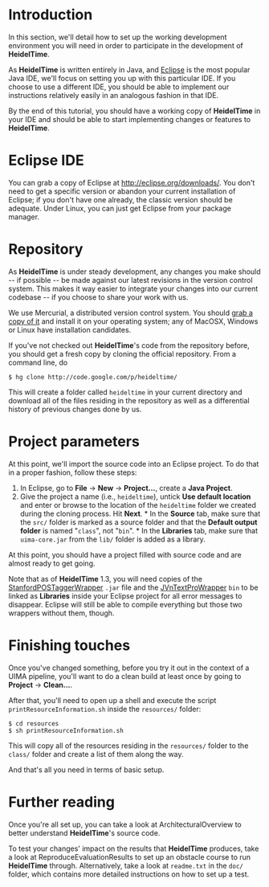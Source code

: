 

# Introduction #

In this section, we'll detail how to set up the working development environment you will need in order to participate in the development of **HeidelTime**.

As **HeidelTime** is written entirely in Java, and [Eclipse](http://eclipse.org/) is the most popular Java IDE, we'll focus on setting you up with this particular IDE. If you choose to use a different IDE, you should be able to implement our instructions relatively easily in an analogous fashion in that IDE.

By the end of this tutorial, you should have a working copy of **HeidelTime** in your IDE and should be able to start implementing changes or features to **HeidelTime**.


# Eclipse IDE #

You can grab a copy of Eclipse at http://eclipse.org/downloads/. You don't need to get a specific version or abandon your current installation of Eclipse; if you don't have one already, the classic version should be adequate. Under Linux, you can just get Eclipse from your package manager.


# Repository #

As **HeidelTime** is under steady development, any changes you make should -- if possible -- be made against our latest revisions in the version control system. This makes it way easier to integrate your changes into our current codebase -- if you choose to share your work with us.

We use Mercurial, a distributed version control system. You should [grab a copy of it](http://mercurial.selenic.com/downloads/) and install it on your operating system; any of MacOSX, Windows or Linux have installation candidates.

If you've not checked out **HeidelTime**'s code from the repository before, you should get a fresh copy by cloning the official repository. From a command line, do
```
$ hg clone http://code.google.com/p/heideltime/
```
This will create a folder called `heideltime` in your current directory and download all of the files residing in the repository as well as a differential history of previous changes done by us.


# Project parameters #

At this point, we'll import the source code into an Eclipse project. To do that in a proper fashion, follow these steps:

  1. In Eclipse, go to **File** -> **New** -> **Project...**, create a **Java Project**.
  1. Give the project a name (i.e., `heideltime`), untick **Use default location** and enter or browse to the location of the `heideltime` folder we created during the cloning process. Hit **Next**.
    * In the **Source** tab, make sure that the `src/` folder is marked as a source folder and that the **Default output folder** is named "`class`", not "`bin`".
    * In the **Libraries** tab, make sure that `uima-core.jar` from the `lib/` folder is added as a library.

At this point, you should have a project filled with source code and are almost ready to get going.

Note that as of **HeidelTime** 1.3, you will need copies of the [StanfordPOSTaggerWrapper](StanfordPOSTaggerWrapper.md) `.jar` file and the [JVnTextProWrapper](JVnTextProWrapper.md) `bin` to be linked as **Libraries** inside your Eclipse project for all error messages to disappear. Eclipse will still be able to compile everything but those two wrappers without them, though.


# Finishing touches #

Once you've changed something, before you try it out in the context of a UIMA pipeline, you'll want to do a clean build at least once by going to **Project** -> **Clean...**.

After that, you'll need to open up a shell and execute the script `printResourceInformation.sh` inside the `resources/` folder:
```
$ cd resources
$ sh printResourceInformation.sh
```
This will copy all of the resources residing in the `resources/` folder to the `class/` folder and create a list of them along the way.

And that's all you need in terms of basic setup.


# Further reading #

Once you're all set up, you can take a look at ArchitecturalOverview to better understand **HeidelTime**'s source code.

To test your changes' impact on the results that **HeidelTime** produces, take a look at ReproduceEvaluationResults to set up an obstacle course to run **HeidelTime** through. Alternatively, take a look at `readme.txt` in the `doc/` folder, which contains more detailed instructions on how to set up a test.